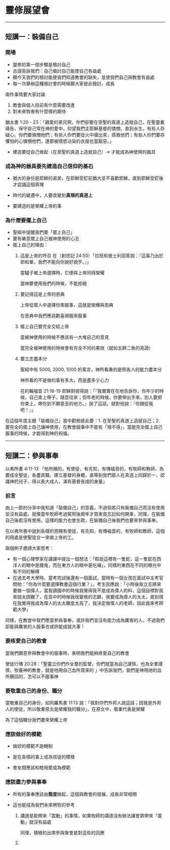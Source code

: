 # 靈修展望會

---

## 短講一：裝備自己

### 開場

* 靈修的第一個步驟是檢討自己
* 古語告訴我們：自己檢討自己能使自己有益處
* 願今天我們的檢討能使我們知道教會的缺失，並使我們自己與教會有益處
* 每一次舉辦這種檢討會的時候願大家彼此檢討，成長

兩件事情要大家討論

1. 教會與個人目前有什麼需要改進
2. 對未來牧者有什麼樣的期待



猶太書 1:20 - 23：「親愛的弟兄啊，你們卻要在至聖的真道上造就自己，在聖靈裏禱告，保守自己常在神的愛中，仰望我們主耶穌基督的憐憫，直到永生。有些人存疑心，你們要憐憫他們；有些人你們要從火中搶出來，搭救他們；有些人你們要存懼怕的心憐憫他們，連那被情慾沾染的衣服也當厭惡。」

* 建造要從自己做起（在至聖的真道上造就自己）-> 才能成為神使用的器具



### 成為神的器具要先建造自己信仰的基石

* 猶大的身份是耶穌的弟弟，在耶穌受釘前猶大並不喜歡耶穌，直到耶穌受釘後才認識這個真理
* 時代的變遷中，人要改變到**真理的真道上**

* 要建造的是榮耀上帝的事



### 為什麼要擺上自己

* 聖經中提醒我們要「擺上自己」
* 要有樂意擺上自己被神使用的心志
* 擺上自己的理由：
  1. 這是上帝的呼召
     在（創世記 24:50）「拉班和彼土利回答說：『這事乃出於耶和華，我們不能向你說好說歹。』」

     當驢子被上帝選擇時，它便與上帝同得榮耀

     當神要使用我們的時候，不能拒絕

  2. 要記得這是上帝的恩典

     上帝從眾人中選擇你來服事，這就是榮耀與恩典

     在恩典中我們應該歡喜順服來服事

  3. 擺上自己要完全交給上帝

     當被神使用的時候不應該有一大堆自己的意見

     當完全被神使用的時候會有完全不同的果效（就如五餅二魚的見證）

  4. 要立志盡本分

     聖經中有 5000, 2000, 1000 的寓言，神所看重的是照各人的能力盡本分

     神所看的不是做的事有多大，而是盡多少心力

     在約翰福音 21:18-19 耶穌對彼得說：「『我實實在在地告訴你，你年少的時候，自己束上帶子，隨意往來；但年老的時候，你要伸出手來，別人要把你束上，帶你到不願意去的地方。』說了這話，就對他說：『你跟從我吧！』」



在這個年度主題「裝備自己」當中勸勉彼此要：1. 在至聖的真道上造就自己；2. 要完全的擺上自己讓神使用，在教會服事中不能有「捨不得」，當能完全擺上自己服事的時候，才能得到神的祝福。

---

## 短講二：參與事奉

以弗所書 4:11-13 「他所賜的，有使徒，有先知，有傳福音的，有牧師和教師，為要成全聖徒，各盡其職，建立基督的身體，直等到我們眾人在真道上同歸於一，認識神的兒子，得以長大成人，滿有基督長成的身量」

### 前言

由上一節的分享中我知道「裝備自己」的意義，不過倘若只有裝備自己而沒有使用並沒有益處。就像當年牧師考過駕照後兩年才買車竟忘記如何開車，同理，在裝備自己後若沒有使用，這樣的能力也會生疏，在裝備自己後我們也要來參與事奉。

在以弗所書中說到各樣的恩賜有使徒，有先知，有傳福音的，有牧師和教師，這個的用處是使聖徒合一來做上帝的工。

兩個例子邀請大家思考：

* 有一個心理學家在講課中提出一個想法：「假設這裡有一隻蛇，這一隻蛇在西洋人的眼中是魔鬼，而在東方人的眼中是吃補」，同樣的東西在不同的眼光中有不同的解釋
* 在過去考大學時，當考完試後還有一個面試，當時有一個女孩在面試中主考官問他：「你為什麼要選擇教書這個行業？」，考生回應說：「小時後我立志將來要做一個偉人，當我讀國中的時候我覺得我不是成為偉人的料，這個目標對我來說太困難了，在高中的時候我改變我的志願，我要成為偉人的太太，直到現在我覺得我成為偉人的太太難度太高了，我決定做偉人的老師，因此我來考師範大學」

同樣，在教會中我們應當參與事奉，或許我們並沒有能力成為厲害的人，不過我們卻能與厲害的人服事也或許能成就大事！



### 要疼愛自己的教會

當我們願意參與教會中的服事時，表明我們能夠疼愛自己的教會

使徒行傳 20:28：「聖靈立你們作全羣的監督，你們就當為自己謹慎，也為全羣謹慎，牧養神的教會，就是他用自己血所買來的 」中告訴我們，我們是神用祂的血所贖回的，怎可以不服事神



### 要敬重自己的身份、職分

當敬重自己的身份，如同羅馬書 11:13 說：「我對你們外邦人說這話；因我是外邦人的使徒，所以敬重原文是榮耀我的職分」，在原文中，敬重代表是榮耀

為了這個職分我們要來榮耀上帝



### 應該做好的模範

* 做好的模範不是轄制

* 是在各樣的事上成為信徒的模樣
* 會友間應該和睦相愛成為模範



### 應該盡力參與事奉

* 所有的事奉應該由**態度**做起，這個與教會的發展、成長非常相關

* 這也能成為我們未來聘牧的參考

  1. 講道是能帶來「震動」的事情，如果牧師的講道沒有辦法讓會眾帶來「震動」就沒有益處

     同理，積極的出席參與聚會是對這些的回應

  2. 

